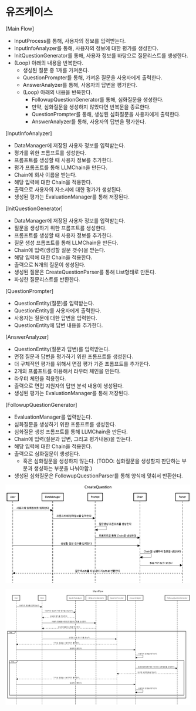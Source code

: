 # 유즈케이스

[Main Flow]
- InputProcess를 통해, 사용자의 정보를 입력받는다.
- InputInfoAnalyzer를 통해, 사용자의 정보에 대한 평가를 생성한다.
- InitQuestionGenerator를 통해, 사용자 정보를 바탕으로 질문리스트를 생성한다.
- (Loop) 아래의 내용을 반복한다.
  - 생성된 질문 중 1개를 가져온다.
  - QuestionPrompter를 통해, 가져온 질문을 사용자에게 출력한다.
  - AnswerAnalyzer를 통해, 사용자의 답변을 평가한다.
  - (Loop) 아래의 내용을 반복한다.
    - FollowupQuestionGenerator를 통해, 심화질문을 생성한다.
    - 만약, 심화질문을 생성하지 않았다면 반복문을 종료한다.
    - QuestionPrompter를 통해, 생성된 심화질문을 사용자에게 출력한다.
    - AnswerAnalyzer를 통해, 사용자의 답변을 평가한다.

[InputInfoAnalyzer]
- DataManager에 저장된 사용자 정보를 입력받는다.
- 평가를 위한 프롬프트를 생성한다.
- 프롬프트를 생성할 때 사용자 정보를 추가한다.
- 평가 프롬프트를 통해 LLMChain을 만든다.
- Chain에 회사 이름을 받는다.
- 해당 입력에 대한 Chain을 적용한다.
- 출력으로 사용자의 자소서에 대한 평가가 생성된다.
- 생성된 평가는 EvaluationManager를 통해 저장된다.

[InitQuestionGenerator]
- DataManager에 저장된 사용자 정보를 입력받는다.
- 질문을 생성하기 위한 프롬프트를 생성한다.
- 프롬프트를 생성할 때 사용자 정보를 추가한다.
- 질문 생성 프롬프트를 통해 LLMChain을 만든다.
- Chain에 입력(생성할 질문 갯수)을 받는다.
- 해당 입력에 대한 Chain을 적용한다.
- 출력으로 N개의 질문이 생성된다.
- 생성된 질문은 CreateQuestionParser를 통해 List형태로 만든다.
- 파싱한 질문리스트를 반환한다.

[QuestionPrompter]
- QuestionEntity(질문)를 입력받는다.
- QuestionEntity를 사용자에게 출력한다.
- 사용자는 질문에 대한 답변을 입력한다.
- QuestionEntity에 답변 내용을 추가한다.

[AnswerAnalyzer]
- QuestionEntity(질문과 답변)를 입력받는다.
- 면접 질문과 답변을 평가하기 위한 프롬프트를 생성한다.
- 더 구체적인 평가를 위해서 면접 평가 기준 프롬프트를 추가한다.
- 2개의 프롬프트를 이용해서 라우터 체인을 만든다.
- 라우터 체인을 적용한다.
- 출력으로 면접 지원자의 답변 분석 내용이 생성된다.
- 생성된 평가는 EvaluationManager를 통해 저장된다.

[FollowupQuestionGenerator]
- EvaluationManager를 입력받는다.
- 심화질문을 생성하기 위한 프롬프트를 생성한다.
- 심화질문 생성 프롬프트를 통해 LLMChain을 만든다.
- Chain에 입력(질문과 답변, 그리고 평가내용)을 받는다.
- 해당 입력에 대한 Chain을 적용한다.
- 출력으로 심화질문이 생성된다.
  - 혹은 심화질문을 생성하지 않는다. (TODO: 심화질문을 생성할지 판단하는 부분과 생성하는 부분을 나눠야함.)
- 생성된 심화질문은 FollowupQuestionParser를 통해 양식에 맞춰서 반환한다.

![InitQuestionGenerator](https://github.com/westreed/Python-Langchain-Study/raw/main/mvp/img/CreateQuestionDiagram.png)

![MainFlow](https://github.com/westreed/Python-Langchain-Study/raw/main/mvp/img/MainFlow.png)